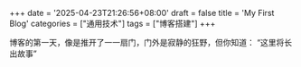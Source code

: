 +++
date = '2025-04-23T21:26:56+08:00'
draft = false
title = 'My First Blog'
categories = ["通用技术"]
tags = ["博客搭建"]
+++

博客的第一天，像是推开了一一扇门，门外是寂静的狂野，但你知道：
“这里将长出故事”
